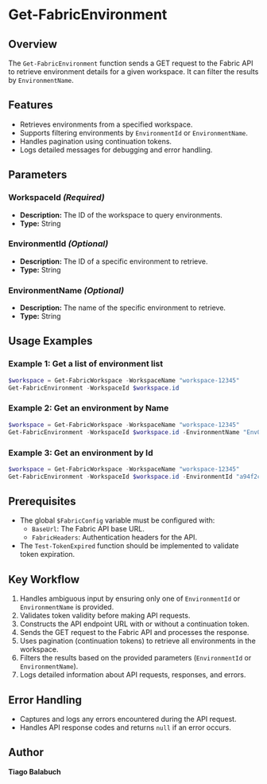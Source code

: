 # Get-FabricEnvironment

## Overview

The `Get-FabricEnvironment` function sends a GET request to the Fabric API to retrieve environment details for a given workspace. It can filter the results by `EnvironmentName`.

## Features

- Retrieves environments from a specified workspace.
- Supports filtering environments by `EnvironmentId` or `EnvironmentName`.
- Handles pagination using continuation tokens.
- Logs detailed messages for debugging and error handling.

## Parameters

### WorkspaceId *(Required)*

- **Description:** The ID of the workspace to query environments.
- **Type:** String

### EnvironmentId *(Optional)*

- **Description:** The ID of a specific environment to retrieve.
- **Type:** String

### EnvironmentName *(Optional)*

- **Description:** The name of the specific environment to retrieve.
- **Type:** String

## Usage Examples

### Example 1: Get a list of environment list

```powershell
$workspace = Get-FabricWorkspace -WorkspaceName "workspace-12345"
Get-FabricEnvironment -WorkspaceId $workspace.id
```

### Example 2: Get an environment by Name

```powershell
$workspace = Get-FabricWorkspace -WorkspaceName "workspace-12345"
Get-FabricEnvironment -WorkspaceId $workspace.id -EnvironmentName "Env01"
```

### Example 3: Get an environment by Id

```powershell
$workspace = Get-FabricWorkspace -WorkspaceName "workspace-12345"
Get-FabricEnvironment -WorkspaceId $workspace.id -EnvironmentId "a94f2cfd-5fc2-46f5-9ef0-9ef5160af4bf"
```

## Prerequisites

- The global `$FabricConfig` variable must be configured with:
  - `BaseUrl`: The Fabric API base URL.
  - `FabricHeaders`: Authentication headers for the API.
- The `Test-TokenExpired` function should be implemented to validate token expiration.

## Key Workflow

1. Handles ambiguous input by ensuring only one of `EnvironmentId` or `EnvironmentName` is provided.
2. Validates token validity before making API requests.
3. Constructs the API endpoint URL with or without a continuation token.
4. Sends the GET request to the Fabric API and processes the response.
5. Uses pagination (continuation tokens) to retrieve all environments in the workspace.
6. Filters the results based on the provided parameters (`EnvironmentId` or `EnvironmentName`).
7. Logs detailed information about API requests, responses, and errors.

## Error Handling

- Captures and logs any errors encountered during the API request.
- Handles API response codes and returns `null` if an error occurs.

## Author

**Tiago Balabuch**  
